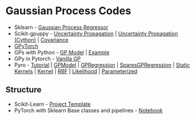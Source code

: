 # Gaussian Process Codes

* Sklearn - [Gaussian Process Regressor](https://github.com/scikit-learn/scikit-learn/blob/f0ab589f/sklearn/gaussian_process/gpr.py#L21)
* Scikit-gpuppy - [Uncertainty Propagation](https://github.com/snphbaum/scikit-gpuppy/blob/master/skgpuppy/UncertaintyPropagation.py) | [Uncertainty Propagation (Cython)](https://github.com/snphbaum/scikit-gpuppy/blob/master/skgpuppy/UncertaintyPropagation2.pyx) | [Covariance](https://github.com/snphbaum/scikit-gpuppy/blob/master/skgpuppy/Covariance.py)
* [GPyTorch](https://cornellius-gp.github.io/)
* GPs with Python - [GP Model](https://github.com/IssamLaradji/GaussianProcesses-Pytorch/blob/master/models/GP.py) | [Example](https://github.com/IssamLaradji/GaussianProcesses-Pytorch/blob/master/GP_example.py)
* GPy in Pytorch - [Vanilla GP](https://github.com/t-vi/candlegp/blob/master/candlegp/models/gpr.py)
* Pyro - [Tutorial](http://pyro.ai/examples/gp.html) | [GPModel](http://docs.pyro.ai/en/0.2.1-release/_modules/pyro/contrib/gp/models/model.html#GPModel) | [GPRegression](http://docs.pyro.ai/en/0.2.1-release/_modules/pyro/contrib/gp/models/gpr.html#GPRegression) | [SparesGPRegression](http://docs.pyro.ai/en/0.2.1-release/_modules/pyro/contrib/gp/models/sgpr.html#SparseGPRegression) | [Static Kernels](http://docs.pyro.ai/en/0.2.1-release/_modules/pyro/contrib/gp/kernels/static.html#Constant) | [Kernel](http://docs.pyro.ai/en/0.2.1-release/_modules/pyro/contrib/gp/kernels/kernel.html#Kernel) | [RBF](http://docs.pyro.ai/en/0.2.1-release/_modules/pyro/contrib/gp/kernels/isotropic.html#RBF) | [Likelihood](http://docs.pyro.ai/en/0.2.1-release/_modules/pyro/contrib/gp/likelihoods/likelihood.html#Likelihood) | [Parameterized](http://docs.pyro.ai/en/0.2.1-release/_modules/pyro/contrib/gp/util.html#Parameterized)

## Structure

* Scikit-Learn - [Project Template](https://github.com/scikit-learn-contrib/project-template/blob/master/skltemplate/template.py)
* PyTorch with Sklearn Base classes and pipelines - [Notebook](https://www.kaggle.com/graymant/pytorch-regression-with-sklearn-pipelines/notebook)